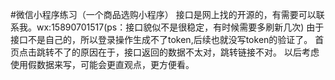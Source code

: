#微信小程序练习（一个商品选购小程序）
接口是网上找的开源的，有需要可以联系我。wx:15890701517(ps：接口貌似不是很稳定，有时候需要多刷新几次)
由于接口不是自己的，所以登录操作生成不了token,后续也就没写token的验证了。
首页点击跳转不了的原因在于，接口返回的数据不太对，跳转链接不对。
以后考虑使用假数据来写，可能会更直观点，更方便看。
